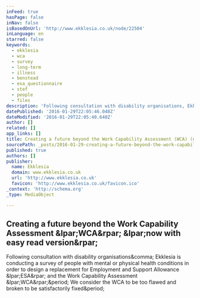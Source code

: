 ```yaml
---
inFeed: true
hasPage: false
inNav: false
isBasedOnUrl: 'http://www.ekklesia.co.uk/node/22504'
inLanguage: en
starred: false
keywords:
  - ekklesia
  - wca
  - survey
  - long-term
  - illness
  - benstead
  - esa_questionnaire
  - stef
  - people
  - files
description: 'Following consultation with disability organisations, Ekklesia is conducting a survey of people with mental or physical health conditions in order to design a replacement for Employment and Support Allowance (ESA) and the Work Capability Assessment (WCA). We consider the WCA to be too flawed and broken to be satisfactorily fixed.'
datePublished: '2016-01-29T22:05:46.048Z'
dateModified: '2016-01-29T22:05:40.640Z'
author: []
related: []
app_links: []
title: Creating a future beyond the Work Capability Assessment (WCA) (now with easy read version)
sourcePath: _posts/2016-01-29-creating-a-future-beyond-the-work-capability-assessment-wca.md
published: true
authors: []
publisher:
  name: Ekklesia
  domain: www.ekklesia.co.uk
  url: 'http://www.ekklesia.co.uk'
  favicon: 'http://www.ekklesia.co.uk/favicon.ico'
_context: 'http://schema.org'
_type: MediaObject

---
```

<article style=""><h1>Creating a future beyond the Work Capability Assessment &amp;lpar;WCA&amp;rpar; &amp;lpar;now with easy read version&amp;rpar;</h1><p>Following consultation with disability organisations&amp;comma; Ekklesia is conducting a survey of people with mental or physical health conditions in order to design a replacement for Employment and Support Allowance &amp;lpar;ESA&amp;rpar; and the Work Capability Assessment &amp;lpar;WCA&amp;rpar;&amp;period; We consider the WCA to be too flawed and broken to be satisfactorily fixed&amp;period;</p></article>